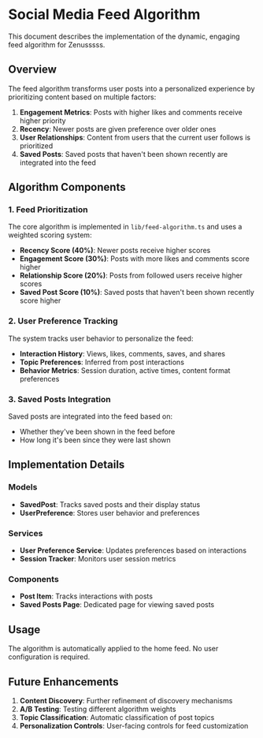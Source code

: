 # Social Media Feed Algorithm

This document describes the implementation of the dynamic, engaging feed algorithm for Zenusssss.

## Overview

The feed algorithm transforms user posts into a personalized experience by prioritizing content based on multiple factors:

1. **Engagement Metrics**: Posts with higher likes and comments receive higher priority
2. **Recency**: Newer posts are given preference over older ones
3. **User Relationships**: Content from users that the current user follows is prioritized
4. **Saved Posts**: Saved posts that haven't been shown recently are integrated into the feed

## Algorithm Components

### 1. Feed Prioritization

The core algorithm is implemented in `lib/feed-algorithm.ts` and uses a weighted scoring system:

- **Recency Score (40%)**: Newer posts receive higher scores
- **Engagement Score (30%)**: Posts with more likes and comments score higher
- **Relationship Score (20%)**: Posts from followed users receive higher scores
- **Saved Post Score (10%)**: Saved posts that haven't been shown recently score higher

### 2. User Preference Tracking

The system tracks user behavior to personalize the feed:

- **Interaction History**: Views, likes, comments, saves, and shares
- **Topic Preferences**: Inferred from post interactions
- **Behavior Metrics**: Session duration, active times, content format preferences

### 3. Saved Posts Integration

Saved posts are integrated into the feed based on:

- Whether they've been shown in the feed before
- How long it's been since they were last shown

## Implementation Details

### Models

- **SavedPost**: Tracks saved posts and their display status
- **UserPreference**: Stores user behavior and preferences

### Services

- **User Preference Service**: Updates preferences based on interactions
- **Session Tracker**: Monitors user session metrics

### Components

- **Post Item**: Tracks interactions with posts
- **Saved Posts Page**: Dedicated page for viewing saved posts

## Usage

The algorithm is automatically applied to the home feed. No user configuration is required.

## Future Enhancements

1. **Content Discovery**: Further refinement of discovery mechanisms
2. **A/B Testing**: Testing different algorithm weights
3. **Topic Classification**: Automatic classification of post topics
4. **Personalization Controls**: User-facing controls for feed customization